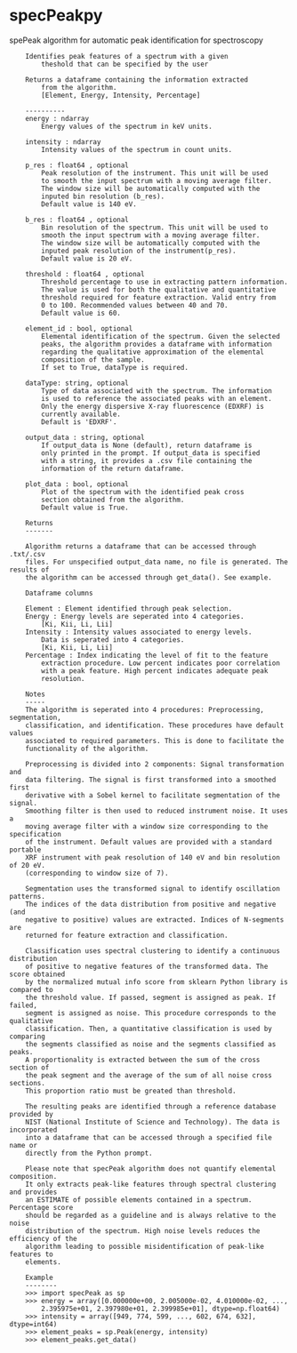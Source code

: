 # specPeakpy
spePeak algorithm for automatic peak identification for spectroscopy


        Identifies peak features of a spectrum with a given
            theshold that can be specified by the user

        Returns a dataframe containing the information extracted
            from the algorithm.
            [Element, Energy, Intensity, Percentage]
        
        ----------
        energy : ndarray
            Energy values of the spectrum in keV units.

        intensity : ndarray
            Intensity values of the spectrum in count units.
        
        p_res : float64 , optional
            Peak resolution of the instrument. This unit will be used
            to smooth the input spectrum with a moving average filter.
            The window size will be automatically computed with the
            inputed bin resolution (b_res).
            Default value is 140 eV.

        b_res : float64 , optional
            Bin resolution of the spectrum. This unit will be used to
            smooth the input spectrum with a moving average filter.
            The window size will be automatically computed with the
            inputed peak resolution of the instrument(p_res).
            Default value is 20 eV.
        
        threshold : float64 , optional
            Threshold percentage to use in extracting pattern information.
            The value is used for both the qualitative and quantitative
            threshold required for feature extraction. Valid entry from
            0 to 100. Recommended values between 40 and 70.
            Default value is 60.
            
        element_id : bool, optional
            Elemental identification of the spectrum. Given the selected
            peaks, the algorithm provides a dataframe with information
            regarding the qualitative approximation of the elemental
            composition of the sample.
            If set to True, dataType is required.

        dataType: string, optional
            Type of data associated with the spectrum. The information
            is used to reference the associated peaks with an element.
            Only the energy dispersive X-ray fluorescence (EDXRF) is
            currently available.
            Default is 'EDXRF'.
            
        output_data : string, optional
            If output_data is None (default), return dataframe is
            only printed in the prompt. If output_data is specified
            with a string, it provides a .csv file containing the
            information of the return dataframe.

        plot_data : bool, optional
            Plot of the spectrum with the identified peak cross
            section obtained from the algorithm.
            Default value is True.
            
        Returns
        -------

        Algorithm returns a dataframe that can be accessed through .txt/.csv
        files. For unspecified output_data name, no file is generated. The results of
        the algorithm can be accessed through get_data(). See example.

        Dataframe columns
        
        Element : Element identified through peak selection.
        Energy : Energy levels are seperated into 4 categories.
            [Ki, Kii, Li, Lii]
        Intensity : Intensity values associated to energy levels.
            Data is seperated into 4 categories.
            [Ki, Kii, Li, Lii]
        Percentage : Index indicating the level of fit to the feature
            extraction procedure. Low percent indicates poor correlation
            with a peak feature. High percent indicates adequate peak
            resolution.

        Notes
        -----
        The algorithm is seperated into 4 procedures: Preprocessing, segmentation,
        classification, and identification. These procedures have default values
        associated to required parameters. This is done to facilitate the
        functionality of the algorithm.

        Preprocessing is divided into 2 components: Signal transformation and
        data filtering. The signal is first transformed into a smoothed first
        derivative with a Sobel kernel to facilitate segmentation of the signal.
        Smoothing filter is then used to reduced instrument noise. It uses a
        moving average filter with a window size corresponding to the specification
        of the instrument. Default values are provided with a standard portable
        XRF instrument with peak resolution of 140 eV and bin resolution of 20 eV.
        (corresponding to window size of 7).

        Segmentation uses the transformed signal to identify oscillation patterns.
        The indices of the data distribution from positive and negative (and
        negative to positive) values are extracted. Indices of N-segments are
        returned for feature extraction and classification.

        Classification uses spectral clustering to identify a continuous distribution
        of positive to negative features of the transformed data. The score obtained
        by the normalized mutual info score from sklearn Python library is compared to
        the threshold value. If passed, segment is assigned as peak. If failed,
        segment is assigned as noise. This procedure corresponds to the qualitative
        classification. Then, a quantitative classification is used by comparing
        the segments classified as noise and the segments classified as peaks.
        A proportionality is extracted between the sum of the cross section of
        the peak segment and the average of the sum of all noise cross sections.
        This proportion ratio must be greated than threshold.

        The resulting peaks are identified through a reference database provided by
        NIST (National Institute of Science and Technology). The data is incorporated
        into a dataframe that can be accessed through a specified file name or
        directly from the Python prompt.

        Please note that specPeak algorithm does not quantify elemental composition.
        It only extracts peak-like features through spectral clustering and provides
        an ESTIMATE of possible elements contained in a spectrum. Percentage score
        should be regarded as a guideline and is always relative to the noise
        distribution of the spectrum. High noise levels reduces the efficiency of the
        algorithm leading to possible misidentification of peak-like features to
        elements.
        
        Example
        --------
        >>> import specPeak as sp
        >>> energy = array([0.000000e+00, 2.005000e-02, 4.010000e-02, ...,
            2.395975e+01, 2.397980e+01, 2.399985e+01], dtype=np.float64)
        >>> intensity = array([949, 774, 599, ..., 602, 674, 632], dtype=int64)
        >>> element_peaks = sp.Peak(energy, intensity)
        >>> element_peaks.get_data()
